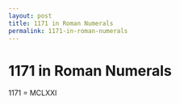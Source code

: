 ```yaml
---
layout: post
title: 1171 in Roman Numerals
permalink: 1171-in-roman-numerals
---
```


# 1171 in Roman Numerals

1171 = MCLXXI
